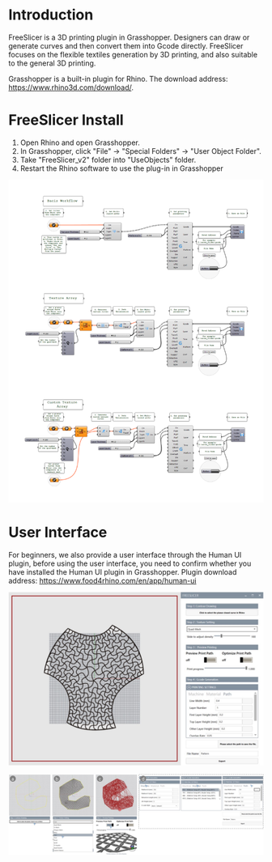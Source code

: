# Introduction

FreeSlicer is a 3D printing plugin in Grasshopper. Designers can draw or generate curves and then convert them into Gcode directly. FreeSlicer focuses on the flexible textiles generation by 3D printing, and also suitable to the general 3D printing.

Grasshopper is a built-in plugin for Rhino. The download address: https://www.rhino3d.com/download/.

# FreeSlicer Install

1. Open Rhino and open Grasshopper.
2. In Grasshopper, click "File" -> "Special Folders" -> "User Object Folder".
3. Take "FreeSlicer_v2" folder into "UseObjects" folder.
4. Restart the Rhino software to use the plug-in in Grasshopper

![image](https://github.com/littlexiaochao/FreeSlicer/blob/main/guide.png)

# User Interface

For beginners, we also provide a user interface through the Human UI plugin, before using the user interface, you need to confirm whether you have installed the Human UI plugin in Grasshopper.
Plugin download address: https://www.food4rhino.com/en/app/human-ui

![image](https://github.com/littlexiaochao/FreeSlicer/blob/main/user_interface_guide1.jpg)

![image](https://github.com/littlexiaochao/FreeSlicer/blob/main/user_interface_guide2.jpg)
